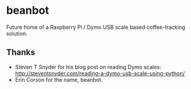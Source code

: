 beanbot
=======

Future home of a Raspberry Pi / Dymo USB scale based coffee-tracking solution.

## Thanks

- Steven T Snyder for his blog post on reading Dymo scales: http://steventsnyder.com/reading-a-dymo-usb-scale-using-python/
- Erin Corson for the name, beanbot.
